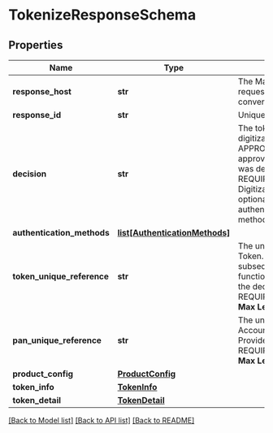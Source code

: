 # TokenizeResponseSchema

## Properties
Name | Type | Description | Notes
------------ | ------------- | ------------- | -------------
**response_host** | **str** | The MasterCard host that originated the request. Future calls in the same conversation may be routed to this host.   | [optional] 
**response_id** | **str** | Unique identifier for the response.  | [optional] 
**decision** | **str** | The tokenization decision for this digitization request. Must be either APPROVED (Digitization request was approved), DECLINED (Digitization request was declined) OR REQUIRE_ADDITIONAL_AUTHENTICATION Digitization request was approved but optionally requires additional authentication. One or more Authentication methods may be provided).  | [optional] 
**authentication_methods** | [**list[AuthenticationMethods]**](AuthenticationMethods.md) |  | [optional] 
**token_unique_reference** | **str** | The unique reference allocated to the new Token. Serves as a unique identifier for all subsequent queries or management functions relating to this Token. Provided if the decision was APPROVED or REQUIRE_ADDITIONAL_AUTHENTICATION.    __Max Length:64__  | [optional] 
**pan_unique_reference** | **str** | The unique reference allocated to the Account Primary Account Number. Provided if the decision was APPROVED or REQUIRE_ADDITIONAL_AUTHENTICATION.  __Max Length:64__  | [optional] 
**product_config** | [**ProductConfig**](ProductConfig.md) |  | [optional] 
**token_info** | [**TokenInfo**](TokenInfo.md) |  | [optional] 
**token_detail** | [**TokenDetail**](TokenDetail.md) |  | [optional] 

[[Back to Model list]](../README.md#documentation-for-models) [[Back to API list]](../README.md#documentation-for-api-endpoints) [[Back to README]](../README.md)


